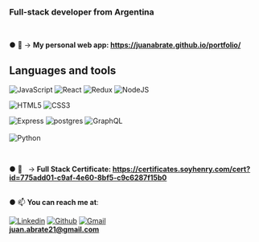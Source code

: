



<h3>Full-stack developer from Argentina</h3>



<br/>



● 🔭 → **My personal web app: https://juanabrate.github.io/portfolio/**


## Languages and tools

  ![JavaScript](https://img.shields.io/badge/-JavaScript-000000?style=flat&logo=javascript)
  ![React](https://img.shields.io/badge/-React-000000?style=flat&logo=react)
  ![Redux](https://img.shields.io/badge/-Redux-000000?style=flat&logo=redux)
  ![NodeJS](https://img.shields.io/badge/-NodeJS-000000?style=flat&logo=node.js)
<br/>

  ![HTML5](https://img.shields.io/badge/-HTML5-000000?style=flat&logo=html5)
  ![CSS3](https://img.shields.io/badge/-CSS-000000?style=flat&logo=css3)
<br/>

  ![Express](https://img.shields.io/badge/-Express-000000?style=flat&logo=express)
  ![postgres](https://img.shields.io/badge/-PostgreSQL-000000?style=flat&logo=postgresql)
  ![GraphQL](https://img.shields.io/badge/-GraphQL-000000?style=flat&logo=graphql)
<br/><br/>
  ![Python](https://img.shields.io/badge/-Python-000000?style=flat&logo=python)

<br/>

● 📄 &nbsp; → **Full Stack Certificate: https://certificates.soyhenry.com/cert?id=775add01-c9af-4e60-8bf5-c9c6287f15b0** <br/><br/>

● 📫 **You can reach me at**:<br/>


[![Linkedin](https://img.shields.io/badge/-LinkedIn-blue?style=flat&logo=Linkedin&logoColor=white)](https://www.linkedin.com/in/juan-abrate-8a93b81a7/)
[![Github](https://img.shields.io/badge/-Github-000?style=flat&logo=Github&logoColor=white)](https://github.com/juanabrate)
[![Gmail](https://img.shields.io/badge/-Gmail-c14438?style=flat&logo=Gmail&logoColor=white)](mailto:juan.abrate21@gmail.com)<br/>
**juan.abrate21@gmail.com**

 
 
 
 










